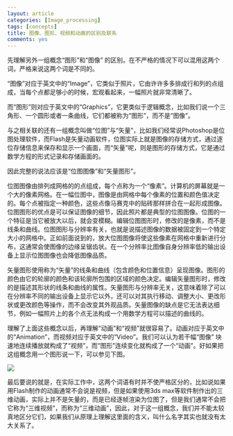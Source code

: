 ```yaml
---
layout: article
categories: [Image_processing]  
tags: [concepts]
title: 图像、图形、视频和动画的区别及联系
comments: yes
---
```


先理解另外一组概念“图形”和“图像” 的区别。在不严格的情况下可以混用这两个词，严格来说这两个词是不同的。   

“图像”对应于英文中的“Image”，它类似于照片，它由许许多多排成行和列的点组成，当每个点都足够小的时候，宏观看起来，一幅照片就非常清晰了。
       
而“图形”则对应于英文中的“Graphics”，它更类似于逻辑概念，比如我们说一个三角形、一个圆形或者一条曲线，它们都被称为“图形”，而不是“图像”。

与之相关联的还有一组概念叫做“位图”与“矢量”，比如我们经常说Photoshop是位图处理软件，而Flash是矢量动画软件，位图实际上就是图像的存储方式，通过逐位存储信息来保存和显示一个画面，而“矢量”呢，则是图形的存储方式，它是通过数学方程的形式记录和存储画面的。

因此完整的说法应该是“位图图像”和“矢量图形”。

位图图像由排列成网格的的点组成，每个点称为一个“像素”。计算机的屏幕就是一个大的像素网格。在一幅位图中，图像是由网格中每个像素的位置和颜色值决定的。每个点被指定一种颜色，这些点像马赛克中的贴砖那样拼合在一起形成图像。位图图形的优点是可以保证图像的细节，因此照片都是典型的位图图像。位图的一个特征是当它被放大以后，就会变模糊。编辑位图图形时，修改的是像素，而不是线条和曲线。位图图形与分辨率有关，也就是说描述图像的数据被固定到一个特定大小的网格中。正如前面说到的，放大位图图像将使这些像素在网格中重新进行分布，这通常会使图像的边缘呈锯齿状。在一个分辨率比图像自身分辨率低的输出设备上显示位图图像也会降低图像品质。

矢量图形使用称为“矢量”的线条和曲线（包含颜色和位置信息）呈现图像。图形的颜色由它的轮廓的颜色和该轮廓所包围的区域的颜色决定。编辑矢量图形时，修改的是描述其形状的线条和曲线的属性。矢量图形与分辨率无关，这意味着除了可以在分辨率不同的输出设备上显示它以外，还可以对其执行移动、调整大小、更改形状或更改颜色等操作，而不会改变其外观品质。矢量图像的缺点是它无法表达细节，例如一幅照片上的各个点无法构成一个用数学方程可以描述的曲线的。

理解了上面这些概念以后，再理解“动画”和“视频”就很容易了。动画对应于英文中的“Animation”，而视频对应于英文中的“Video”。我们可以认为若干幅“图像” 块速地连续播放就构成了“视频”，而“图形”连续变化就构成了一个“动画”。好如果把这组概念用一个图形说一下，可以参见下图。

<img src="https://cloud.githubusercontent.com/assets/8384205/5212788/da3ba9c2-763a-11e4-9447-b1e61a373976.jpg" align="center">

最后要说的就是，在实际工作中，这两个词语有时并不使严格区分的，比如说如果用Flash制作的动画通常不会说是视频，但是如果使用3ds max等软件制作出的三维动画，实际上并不是矢量的，而是已经逐帧渲染为位图了，但是我们通常不会把它称为“三维视频”，而称为“三维动画”，因此，对于这一组概念，我们并不能太较真地区分它们，如果我们从原理上理解这里面的含义，叫什么名字其实也就没有太大关系了。
